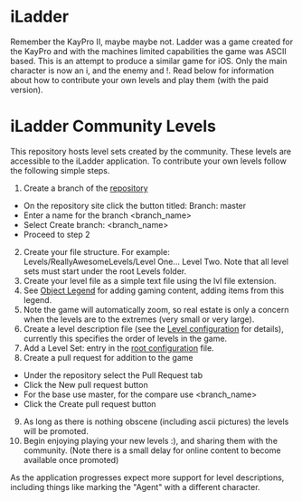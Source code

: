 # iLadder

Remember the KayPro II, maybe maybe not.  Ladder was a game created for the KayPro and with the machines limited capabilities the game was ASCII based.  This is an attempt to produce a similar game for iOS.  Only the main character is now an i, and the enemy and !.  Read below for information about how to contribute your own levels and play them (with the paid version).

# iLadder Community Levels

This repository hosts level sets created by the community.  These levels are accessible to the iLadder application.  To contribute your own levels follow the following simple steps.

1. Create a branch of the [repository](https://github.com/travislondon/iLadder)
  - On the repository site click the button titled: Branch: master
  - Enter a name for the branch <branch_name>
  - Select Create branch: <branch_name>
  - Proceed to step 2
2. Create your file structure.  For example: Levels/ReallyAwesomeLevels/Level One... Level Two.  Note that all level sets must start under the root Levels folder.
3. Create your level file as a simple text file using the lvl file extension.
4. See [Object Legend](https://github.com/travislondon/iLadder/blob/master/Game/ObjectLegend.md) for adding gaming content, adding items from this legend.
5. Note the game will automatically zoom, so real estate is only a concern when the levels are to the extremes (very small or very large).
6. Create a level description file (see the [Level configuration](https://github.com/travislondon/iLadder/blob/master/Levels/Community/Community.cfg) for details), currently this specifies the order of levels in the game.
7. Add a Level Set: <path to level> entry in the [root configuration](https://github.com/travislondon/iLadder/blob/master/Levels/LevelConfiguration.cfg) file.
8. Create a pull request for addition to the game
  - Under the repository select the Pull Request tab
  - Click the New pull request button
  - For the base use master, for the compare use <branch_name>
  - Click the Create pull request button
9. As long as there is nothing obscene (including ascii pictures) the levels will be promoted.
10. Begin enjoying playing your new levels :), and sharing them with the community.  (Note there is a small delay for online content to become available once promoted)

As the application progresses expect more support for level descriptions, including things like marking the "Agent" with a different character.

